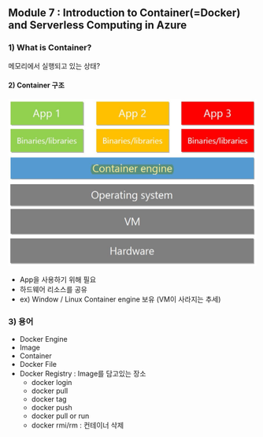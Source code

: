 ## Module 7 : Introduction to Container(=Docker) and Serverless Computing in Azure



### 1) What is Container?

메모리에서 실행되고 있는 상태?

#### 2) Container 구조

![](images/container.JPG)

* App을 사용하기 위해 필요
* 하드웨어 리소스를 공유
* ex) Window / Linux Container engine 보유 (VM이 사라지는 추세)

### 3) 용어

* Docker Engine
* Image
* Container
* Docker File
* Docker Registry : Image를 담고있는 장소
  * docker login 
  * docker pull
  * docker tag
  * docker push
  * docker pull or run
  * docker rmi/rm : 컨테이너 삭제